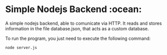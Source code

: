 <h1>Simple Nodejs Backend :ocean:</h1>

<p>A simple nodejs backend, able to comunicate via HTTP. It reads and stores information in the file database.json, that acts as a custom database.</p> 


<p>To run the program, you just need to execute the following command:</p>

```
node server.js
```
